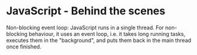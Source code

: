 # JavaScript - Behind the scenes

Non-blocking event loop: JavaScript runs in a single thread. For non-blocking behaviour, it uses an event loop, i.e. it takes long running tasks, executes them in the "background", and puts them back in the main thread once finished. 

